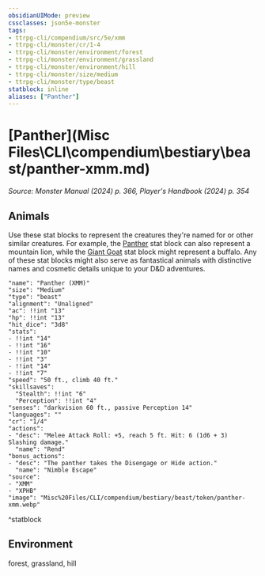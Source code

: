 ```yaml
---
obsidianUIMode: preview
cssclasses: json5e-monster
tags:
- ttrpg-cli/compendium/src/5e/xmm
- ttrpg-cli/monster/cr/1-4
- ttrpg-cli/monster/environment/forest
- ttrpg-cli/monster/environment/grassland
- ttrpg-cli/monster/environment/hill
- ttrpg-cli/monster/size/medium
- ttrpg-cli/monster/type/beast
statblock: inline
aliases: ["Panther"]
---
```

# [Panther](Misc Files\CLI\compendium\bestiary\beast/panther-xmm.md)
*Source: Monster Manual (2024) p. 366, Player's Handbook (2024) p. 354*  

## Animals

Use these stat blocks to represent the creatures they're named for or other similar creatures. For example, the [Panther](Misc%20Files/CLI/compendium/bestiary/beast/panther-xmm.md) stat block can also represent a mountain lion, while the [Giant Goat](Misc%20Files/CLI/compendium/bestiary/beast/giant-goat-xmm.md) stat block might represent a buffalo. Any of these stat blocks might also serve as fantastical animals with distinctive names and cosmetic details unique to your D&D adventures.

```statblock
"name": "Panther (XMM)"
"size": "Medium"
"type": "beast"
"alignment": "Unaligned"
"ac": !!int "13"
"hp": !!int "13"
"hit_dice": "3d8"
"stats":
- !!int "14"
- !!int "16"
- !!int "10"
- !!int "3"
- !!int "14"
- !!int "7"
"speed": "50 ft., climb 40 ft."
"skillsaves":
  "Stealth": !!int "6"
  "Perception": !!int "4"
"senses": "darkvision 60 ft., passive Perception 14"
"languages": ""
"cr": "1/4"
"actions":
- "desc": "Melee Attack Roll: +5, reach 5 ft. Hit: 6 (1d6 + 3) Slashing damage."
  "name": "Rend"
"bonus_actions":
- "desc": "The panther takes the Disengage or Hide action."
  "name": "Nimble Escape"
"source":
- "XMM"
- "XPHB"
"image": "Misc%20Files/CLI/compendium/bestiary/beast/token/panther-xmm.webp"
```
^statblock

## Environment

forest, grassland, hill